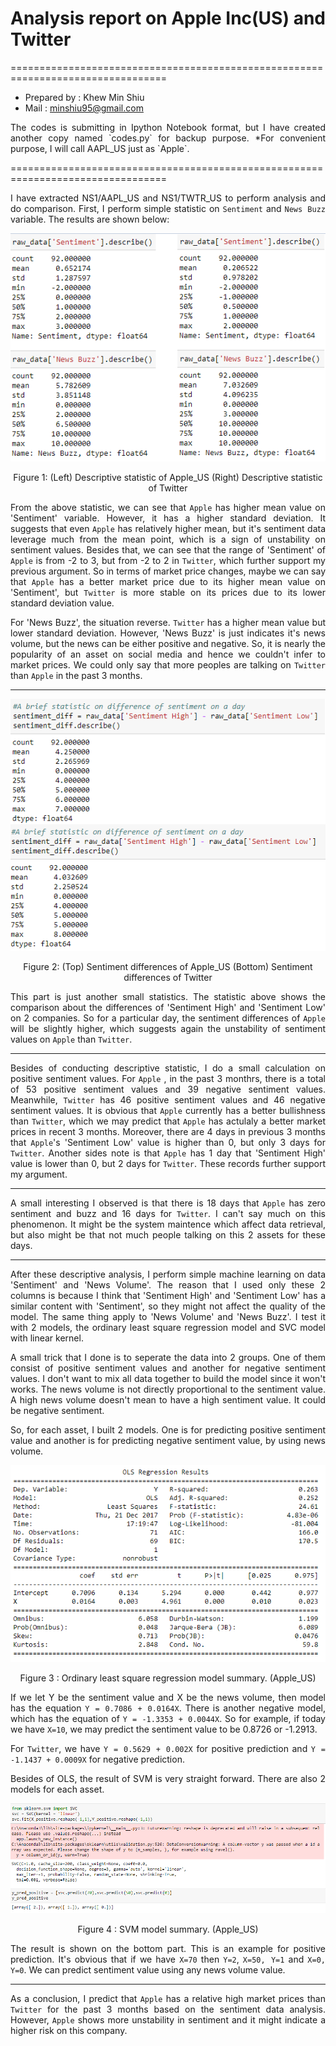 # Analysis report on Apple Inc(US) and Twitter 

=================================================================================

- Prepared by : Khew Min Shiu
- Mail : minshiu95@gmail.com

<div style="text-align:justify">
The codes is submitting in Ipython Notebook format, but I have created another copy named `codes.py` for backup purpose.
*For convenient purpose, I will call AAPL_US just as `Apple`.

=================================================================================

I have extracted NS1/AAPL_US and NS1/TWTR_US to perform analysis and do comparison.
First, I perform simple statistic on `Sentiment` and `News Buzz` variable. The results are shown below:

![images.png](img1.png)
<div style="text-align:center">Figure 1: (Left) Descriptive statistic of Apple_US (Right) Descriptive statistic of Twitter </div>

From the above statistic, we can see that `Apple` has higher mean value on 'Sentiment' variable. However, it has a higher standard deviation. It suggests that even `Apple` has relatively higher mean, but it's sentiment data leverage much from the mean point, which is a sign of unstability on sentiment values. Besides that, we can see that the range of 'Sentiment' of `Apple` is from -2 to 3, but from -2 to 2 in `Twitter`, which further support my previous argument. So in terms of market price changes, maybe we can say that `Apple` has a better market price due to its higher mean value on 'Sentiment', but `Twitter` is more stable on its prices due to its lower standard deviation value.

For 'News Buzz', the situation reverse. `Twitter` has a higher mean value but lower standard deviation. However, 'News Buzz' is just indicates it's news volume, but the news can be either positive and negative. So, it is nearly the popularity of an asset on social media and hence we couldn't infer to market prices. We could only say that more peoples are talking on `Twitter` than `Apple` in the past 3 months.

<hr></hr>

![images2.png](img2.png)
<div style="text-align:center">Figure 2: (Top) Sentiment differences of Apple_US (Bottom) Sentiment differences of Twitter </div>

This part is just another small statistics. The statistic above shows the comparison about the differences of 'Sentiment High' and 'Sentiment Low' on 2 companies. So for a particular day, the sentiment differences of `Apple` will be slightly higher, which suggests again the unstability of sentiment values on `Apple` than `Twitter`.

<hr></hr>

Besides of conducting descriptive statistic, I do a small calculation on positive sentiment values. For `Apple` , in the past 3 monthrs, there is a total of 53 positive sentiment values and 39 negative sentiment values. Meanwhile, `Twitter` has 46 positive sentiment values and 46 negative sentiment values. It is obvious that `Apple` currently has a better bullishness than `Twitter`, which we may predict that `Apple` has actulaly a better market prices in recent 3 months. Moreover, there are 4 days in previous 3 months that `Apple`'s 'Sentiment Low' value is higher than 0, but only 3 days for `Twitter`. Another sides note is that `Apple` has 1 day that 'Sentiment High' value is lower than 0, but 2 days for `Twitter`. These records further support my argument.

<hr></hr>

A small interesting I observed is that there is 18 days that `Apple` has zero sentiment and buzz and 16 days for `Twitter`. I can't say much on this phenomenon. It might be the system maintence which affect data retrieval, but also might be that not much people talking on this 2 assets for these days.

<hr></hr>

After these descriptive analysis, I perform simple machine learning on data 'Sentiment' and 'News Volume'. The reason that I used only these 2 columns is because I think that 'Sentiment High' and 'Sentiment Low' has a similar content with 'Sentiment', so they might not affect the quality of the model. The same thing apply to 'News Volume' and 'News Buzz'. I test it with 2 models, the ordinary least square regression model and SVC model with linear kernel.

A small trick that I done is to seperate the data into 2 groups. One of them consist of positive sentiment values and another for negative sentiment values. I don't want to mix all data together to build the model since it won't works. The news volume is not directly proportional to the sentiment value. A high news volume doesn't mean to have a high sentiment value. It could be negative sentiment.

So, for each asset, I built 2 models. One is for predicting positive sentiment value and another is for predicting negative sentiment value, by using news volume.

![images3.png](img3.png)
<div style="text-align:center">Figure 3 : Ordinary least square regression model summary. (Apple_US) </div>

If we let Y be the sentiment value and X be the news volume, then model has the equation ```Y = 0.7086 + 0.0164X```. There is another negative model, which has the equation of ```Y = -1.3353 + 0.0044X```. So for example, if today we have `X=10`, we may predict the sentiment value to be 0.8726 or -1.2913.

For `Twitter`, we have ```Y = 0.5629 + 0.002X``` for positive prediction and ```Y = -1.1437 + 0.0009X``` for negative prediction.

Besides of OLS, the result of SVM is very straight forward. There are also 2 models for each asset.

![images4.png](img4.png)
<div style="text-align:center">Figure 4 : SVM model summary. (Apple_US) </div>

The result is shown on the bottom part. This is an example for positive prediction. It's obvious that if we have `X=70` then `Y=2`, `X=50, Y=1` and `X=0, Y=0`. We can predict sentiment value using any news volume value.

<hr></hr>

As a conclusion, I predict that `Apple` has a relative high market prices than `Twitter` for the past 3 months based on the sentiment data analysis. However, `Apple` shows more unstability in sentiment and it might indicate a higher risk on this company.
</div>